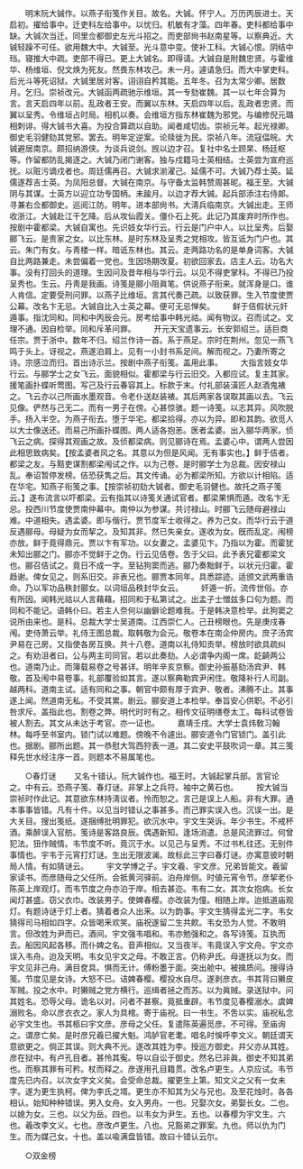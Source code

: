 <!-- { "loadSidebar": true } -->
　　明末阮大铖作。以燕子衔笺作关目。故名。大铖。怀宁人。万历丙辰进士。天启初。擢给事中。迁吏科左给事中。以忧归。机敏有才藻。四年春。吏科都给事中缺。大铖次当迁。同里佥都御史左光斗招之。而吏部尙书赵南星等。以察典近。大铖轻躁不可任。欲用魏大中。大铖至。光斗意中变。使补工科。大铖心恨。阴结中珰。寝推大中疏。吏部不得已。更上大铖名。即得请。大铖自是附魏忠贤。与霍维华、杨维垣、倪文焕为死友。然畏东林攻己。未一月。遽请急归。而大中掌吏科。后光斗等死诏狱。大铖里居对客。诩诩自矜其能。五年冬。召为太常少卿。居数月。乞归。崇祯改元。大铖函两疏驰示维垣。其一专劾崔魏。其一以七年合算为言。言天启四年以前。乱政者王安。而翼以东林。天启四年以后。乱政者忠贤。而翼以呈秀。令维垣占时局。相机以奏。会维垣方指东林崔魏为邪党。与编修倪元璐相刺诽。得大铖书大喜。为投合算疏以自助。闻者咸切齿。崇祯元年。起光禄卿。御史毛羽健劾其党邪。罢去。明年定逆案。论赎徙为民。崇祯八年。流寇偪皖。大铖避居南京。颇招纳游侠。为谈兵说剑。觊以边才召。复社中名士顾杲、杨廷枢等。作留都防乱揭逐之。大铖乃闭门谢客。独与戍籍马士英相结。士英尝为宣府巡抚。以赃污谪戍者也。周廷儒再召。大铖求湔濯己。延儒不可。大铖乃荐士英。延儒遂荐吉士英。为凤阳总督。大铖在南京。与守备太监韩赞周甚昵。福王至。大铖阴与其谋。士英方以迎立功专国柄。未踰月。以边才荐大铖。起兵部添注右侍郞。寻兼右佥都御史。巡阅江防。明年。进本部尙书。大淸兵临南京。大铖出走。王师收浙江。大铖赴江干乞降。后从攻仙霞关。僵仆石上死。此记乃其废弃时所作也。按剧中霍都梁。大铖自寓也。先识妓女华行云。行云是门户中人。以比呈秀。后娶郦飞云。是贵家之女。以比东林。是时东林及呈秀之党相攻。皆互诋为门户也。其云。朱门有女。与靑楼一样。暗诋东林也。其云。走两路功名的是单身词客。大铖自比两路兼走。未尝偏着一党也。生因场期改夏。初欲回家去。店主人云。功名大事。没有打回头的道理。生因问及昔年相与华行云。以见不得吏掌科。不得已乃投呈秀也。生云。丹靑是我画。诗笺是郦小阻眞笔。供说燕子衔来。就浑身是口。谁人肯信。定要受刑问罪。以燕子比维垣。言其代奏己疏。以致获罪。生入节度使贾公幕。改名卞无忌。大铖自比入士英之幕。便可无忌惮矣。 
　　鲜于佶假状元奸遁事。指沈同和。同和中丙辰会元。房考给事中韩光祜。闻有物议。召而试之。文理不通。因自检举。同和斥革问罪。 
　　开元天宝遗事云。长安郭绍兰。适巨商任宗。贾于浙中。数年不归。绍兰作诗一首。系于燕足。宗时在荆州。忽见一燕飞鸣于头上。讶视之。燕遂泊肩上。见有一小封书系足间。解而视之。乃妻所寄之诗。宗感泣而归。首出诗示兰。按剧中燕子衔笺。盖用此事。 
　　大指言妓女华行云。与郦学士之女飞云。面貌相似。霍都梁与行云旧交。入都应试。复主其家。援笔画扑蝶听莺图。写己及行云春容其上。标款于末。付礼部装潢匠人赵酒鬼裱之。飞云亦以己所画水墨观音。令老仆送赵装裱。其后两家各误取其画以去。飞云见像。俨然与己无二。而有一男子在傍。心甚惊骇。题一诗笺。以志其异。风吹脱手。扬入半空。为燕子衔去。堕于华宅。都梁拾得。亦以为异。即和其韵。欲觅人以大士像送还。而易己所画扑蝶图。两人适各抱恙。医者孟婆。出入郦华两家。侦飞云之病。探得其观画之故。及侦都梁病。则见郦诗在焉。孟婆心中。谓两人尝因此相思致病矣。【按孟婆者风之名。其意以为但是风闻。无有事实也。】鲜于佶者。都梁之友。与黠吏谋割都梁闱试之作。以为己卷。是时郦学士为总裁。因安禄山乱。奉诏暂停发榜。佶恐获隽之后。其文传诵。必为都梁所知。方欲以计相陷。适在华宅。知燕子衔笺之事。【按崇祯初劾大铖者。御史毛羽健也。故托之燕子笺云。】遂布流言以吓都梁。云有指其以诗笺关通试官者。都梁果惧而遁。改名卞无忌。投西川节度使贾南仲幕中。南仲以为参谋。共讨禄山。时郦飞云随母避禄山难。中道相失。遇孟婆。即与偕行。贾节度军士收得之。养为己女。而华行云于道反遇郦母。母疑为女而挈之。及知其非。然已失亲女。遂收为女。旣而乱定。闱榜亦放。鲜于竟得鼎元。贾以卞有军功。以女妻之。孟婆见卞。乃指以为霍。而霍犹未知出郦之门。郦亦不觉鲜于之伪。行云见佶卷。吿于父曰。此予表兄霍都梁文也。郦召佶试之。竟日不成一字。至钻狗窦而逃。郦乃奏黜鲜于。以状元归霍。霍趋谢。俾女见之。则系旧交。非表兄也。郦贾本同年。具悉踪迹。适颁文武两重诰命。乃以军功品秩封郦女。以词垣品秩封华女云。 
　　奸遁一折。流传世俗。亦有所因。闻韩光祜以人言藉藉。招同和于私第试之。出孟子士憎兹多口句为题。而同和不能记。语韩仆曰。若主人奈何以幽僻论题难我。于是韩决意检举。此狗窦之说所由来也。是科。总裁大学士吴道南。江西崇仁人。己丑榜眼也。先是庚戌春闱。吏侍萧云举。礼侍王图总裁。取韩敬为会元。敬卷本在南企仲房内。庶子汤宾尹易在己房。又指使各房互换。共十八卷。道南以礼侍知贡举。榜放时欲具疏纠之。有劝沮者曰。公与两主司同官。若以此奏劾。人必谓争内阁一席。龁齮两公也。道南乃止。而簿载易卷之号甚详。明年辛亥京察。御史孙振基劾汤宾尹、韩敬。首及闱中易卷事。礼部覆验如其言。遂以察典勒宾尹闲住。敬降补行人司副。越两科。道南主试。适有同和之事。朝官中颇有厚于宾尹、敬者。沸腾不止。其事遂上闻。然道南无私。不受其累。剧云。郦安道上本检举。奉旨安心供职。不必引咎求斥。盖指此也。割卷之弊。明代时时有之。相传文征明缮卷太工。每科试卷皆被人割去。其文从未达于考官。亦一证也。 
　　嘉靖壬戌。大学士袁炜敎习翰林。每呼至书室内。锁门试以难题。傍晚不令遽出。郦安道令门官锁门。盖引此也。据剧。郦所出题。其一恭慰大驾西狩表一道。其二安史平鼓吹词一章。其三笺释先世水经注序一首。则题本不易属笔也。 

　　○春灯谜 
　　又名十错认。阮大铖作也。福王时。大铖起掌兵部。言官论之。中有云。恐燕子笺、春灯谜。非掌上之兵符。袖中之黄石也。 
　　按大铖当崇祯时作此记。其意欲东林持淸议者。怜而恕之。言己是误上人船。非有大罪。通本事事皆错。凡有十件。以见当时错认之事甚多。而己罪实误入也。沉误一出。是大关目。搜出笺纸。遂捆缚批明罪犯。欲沉水中。宇文生哭诉。年少书生。不戒杯酒。乘醉误入官舫。笺诗是客路良辰。偶遇新知。逢场消遣。总是风流罪过。何曾犯法。狃作贼情。韦节度不听。竟沉于水。以见己与呈秀。不过书札往还。无别件事情也。宇韦于元宵打灯谜。生出无限波澜。故标此三字曰春灯谜。亦寓意彼时朝局人情。有如猜谜云。 
　　宇文学博之子。宇文羲、宇文彦。兄弟皆能文。羲留家读书。而彦随母之父任所。会抵黄河驿前。泊舟岸侧。时値元宵令节。彦挈老仆陈英上岸观灯。而韦节度之舟亦泊于岸。相去甚迩。韦有二女。其次女抱病。长女闻灯甚盛。窃父衣巾。改装男子。使婢春樱。亦改装为僮。相随上岸。迨抵道庙观灯。有题诗谜于灯上者。猜着者众人出釆。以为韵事。宇文生猜得孟光二字。韦女猜得司马相如四字。众皆喝釆欢笑。庙祝遂留二生共飮。韦女恐为人觉。不敢明言。但改姓为尹而已。酒间。宇文强韦唱和。韦亦勉强和之。各写诗笺。互执而去。船因风起各移。而仆婢之名。音声相似。又当夜半。韦竟误入宇文舟。宇文亦误入韦舟。迨及天明。韦女见宇文之母。不敢正言。仍称尹氏。母遂抚以为女。而宇文见非己舟。满目奁具。惧而无计。傅粉墨于面。突出舱中。被擒质问。搜得诗笺。节度见是女诗。大怒不已。诘婢春樱。樱投水自尽。遂剥彦衣。书其背曰獭皮军贼。投之水中。时獭贼之党方横行。巡缉者拯之而苏。以为眞贼。录送狱中。问其姓名。恐辱父母。诡名以对。问者不甚察。竟抵重辟。韦节度见春樱溺水。虞婢溺败名。命以彦衣衣之。家人为具棺。寄于庙祝。曰一书生。不吿以实。庙祝私念必宇文生也。书其柩曰宇文彦。彦母之父任。复遣陈英遍觅彦。不可得。至庙询之。谓彦亡矣。是时彦兄羲已擢大魁。鸿胪官老耄。唱名时悞呼李文义。朝廷谓天意欲更之。倘正其误。则大典不光。遂改其姓为李。授巡方御史。幷父亦从其姓。彦在狱中。有卢孔目者。甚怜其寃。导以自讼于御史。然名已非眞。御史不知其弟也。而察其罪有可矜。杖而释之。彦遂用孔目籍贯。改名卢更生。人京应试。韦节度先已内召。以次女字文义矣。会受命总裁。擢更生上第。知文义之父有一女未字。遂为更生执柯。俾为李氏之壻。更生亦不知其为父与兄也。及至花烛时。各各相认。始知种种错误。男入女舟。女入男舟。一也。兄娶次女。弟娶长女。二也。以媳为女。三也。以父为岳。四也。以韦女为尹生。五也。以春樱为宇文生。六也。羲改李文义。七也。彦改卢更生。八也。兄豁弟之罪案。九也。师以仇为门生。而为媒己女。十也。盖以喩满盘皆错。故曰十错认云尔。 

　　○双金榜 

